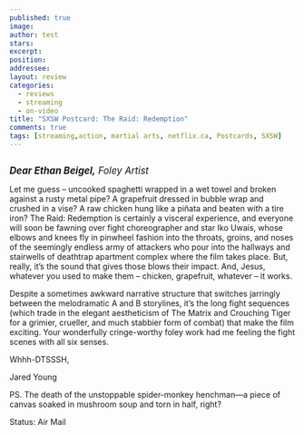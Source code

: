 ```yaml
---
published: true
image:
author: test 
stars: 
excerpt: 
position: 
addressee: 
layout: review
categories:
  - reviews
  - streaming
  - on-video
title: "SXSW Postcard: The Raid: Redemption"
comments: true
tags: [streaming,action, martial arts, netflix.ca, Postcards, SXSW]
---
```

<div>

<span class="full-image-block ssNonEditable"><img alt="" src="http://static.squarespace.com/static/5005f6bcc4aa41161b33e89e/5329cf1fe4b07c068ebf74de/5329cf1fe4b07c068ebf7504/1336620314003/theraid.jpg" /></span>

<span style="font-size:120%;"><em><strong>Dear Ethan Beigel,</strong> Foley Artist</em></span>

Let me guess – uncooked spaghetti wrapped in a wet towel and broken against a rusty metal pipe? A grapefruit dressed in bubble wrap and crushed in a vise? A raw chicken hung like a piñata and beaten with a tire iron? The Raid: Redemption is certainly a visceral experience, and everyone will soon be fawning over fight choreographer and star Iko Uwais, whose elbows and knees fly in pinwheel fashion into the throats, groins, and noses of the seemingly endless army of attackers who pour into the hallways and stairwells of deathtrap apartment complex where the film takes place. But, really, it’s the sound that gives those blows their impact. And, Jesus, whatever you used to make them – chicken, grapefruit, whatever – it works.

Despite a sometimes awkward narrative structure that switches jarringly between the melodramatic A and B storylines, it’s the long fight sequences (which trade in the elegant aestheticism of The Matrix and Crouching Tiger for a grimier, crueller, and much stabbier form of combat) that make the film exciting. Your wonderfully cringe-worthy foley work had me feeling the fight scenes with all six senses.

Whhh-DTSSSH,

Jared Young

PS. The death of the unstoppable spider-monkey henchman—a piece of canvas soaked in mushroom soup and torn in half, right?

Status: Air Mail

</div>
